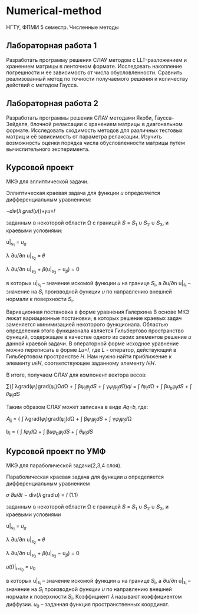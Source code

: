 # Numerical-method
НГТУ, ФПМИ 5 семестр. Численные методы

## Лабораторная работа 1
Разработать программу решения СЛАУ методом с LLT-разложением и хранением матрицы в ленточном формате. Исследовать накопление погрешности и ее зависимость от числа обусловленности. Сравнить реализованный метод по точности получаемого решения и количеству действий с методом Гаусса.

## Лабораторная работа 2
Разработать программы решения СЛАУ методами Якоби, Гаусса-Зейделя, блочной релаксации с хранением матрицы в диагональном формате. Исследовать сходимость методов для различных тестовых матриц и её зависимость от параметра релаксации. Изучить возможность оценки порядка числа обусловленности матрицы путем вычислительного эксперимента.


## Курсовой проект
МКЭ для эллиптической задачи. 

Эллиптическая краевая задача для функции 𝑢 определяется дифференциальным уравнением:

−𝑑𝑖𝑣(𝜆 𝑔𝑟𝑎𝑑(𝑢))+𝛾𝑢=𝑓

заданным в некоторой области Ω с границей 𝑆 = 𝑆<sub>1</sub> ∪ 𝑆<sub>2</sub> ∪ 𝑆<sub>3</sub>, и краевыми условиями:

u|<sub>s<sub>1</sub></sub>
= 𝑢<sub>𝑔</sub>

λ ∂u/∂n
u|<sub>s<sub>2</sub></sub>
= 𝜃 

λ ∂u/∂n
u|<sub>s<sub>3</sub></sub> + 𝛽(u|<sub>s<sub>3</sub></sub>
− u<sub>𝛽</sub>) = 0

в которых u|<sub>s<sub>i</sub></sub>
– значение искомой функции 𝑢 на границе 𝑆<sub>i</sub>, а
∂u/∂n
u|<sub>s<sub>i</sub></sub>
– значение
на 𝑆<sub>i</sub> производной функции 𝑢 по направлению внешней нормали к поверхности
𝑆<sub>i</sub>.

Вариационная постановка в форме уравнения Галеркина
В основе МКЭ лежат вариационные постановки, в которых решение краевых задач заменяется минимизацией некоторого функционала. Областью определения этого функционала является Гильбертово пространство функций, содержащее в качестве одного из своих элементов решение 𝑢 данной краевой задачи.
В операторной форме исходное уравнение можно переписать в форме
𝐿𝑢=𝑓, где 𝐿 - оператор, действующий в Гильбертовом пространстве 𝐻. Нам
нужно найти приближение к элементу 𝑢∈𝐻, соответствующее заданному элементу 𝑓∈𝐻.

В итоге, получаем СЛАУ для компонент вектора весов:

∑(∫ λgrad(𝜓<sub>i</sub>)grad(𝜓<sub>i</sub>)Ω𝑑Ω + ∫ β𝜓<sub>i</sub>𝜓<sub>j</sub>𝑑𝑆 + ∫ γ𝜓<sub>i</sub>𝜓<sub>j</sub>𝑑Ω)𝑞𝑖
= ∫ 𝑓𝜓<sub>i</sub>𝑑Ω + ∫ β𝑢<sub>b</sub>𝜓<sub>i</sub>𝑑𝑆 + ∫ 𝜃𝜓<sub>i</sub>𝑑𝑆

Таким образом СЛАУ может записана в виде 𝐴𝑞=𝑏, где:

𝐴<sub>ij</sub> =
{
∫ λgrad(𝜓<sub>i</sub>)grad(𝜓<sub>j</sub>)𝑑Ω + ∫ β𝜓<sub>i</sub>𝜓<sub>j</sub>𝑑𝑆 + ∫ γ𝜓<sub>i</sub>𝜓<sub>j</sub>𝑑Ω

b<sub>i</sub> =
{
∫ 𝑓𝜓<sub>i</sub>𝑑Ω + ∫ β𝑢𝜓<sub>b</sub>𝜓<sub>i</sub>𝑑𝑆 + ∫ 𝜃𝜓<sub>i</sub>𝑑𝑆

## Курсовой проект по УМФ
МКЭ для параболической задачи(2,3,4 слоя). 

Параболическая краевая задача для функции 𝑢 определяется дифференциальным уравнением

𝜎 𝜕𝑢/𝜕𝑡 − div(𝜆 grad 𝑢) = 𝑓 (1.1)

заданным в некоторой области Ω с границей 𝑆 = 𝑆<sub>1</sub> ∪ 𝑆<sub>2</sub> ∪ 𝑆<sub>3</sub>, и краевыми
условиями

u|<sub>s<sub>1</sub></sub>
= 𝑢<sub>𝑔</sub>

λ ∂u/∂n
u|<sub>s<sub>2</sub></sub>
= 𝜃 

λ ∂u/∂n
u|<sub>s<sub>3</sub></sub> + 𝛽(u|<sub>s<sub>3</sub></sub>
− u<sub>𝛽</sub>) = 0

𝑢(𝑡)|<sub>𝑡=𝑡<sub>0</sub></sub> = 𝑢<sub>0</sub>

в которых u|<sub>s<sub>i</sub></sub>
– значение искомой функции 𝑢 на границе 𝑆<sub>i</sub>, а
∂u/∂n
u|<sub>s<sub>i</sub></sub>
– значение
на 𝑆<sub>i</sub> производной функции 𝑢 по направлению внешней нормали к поверхности
𝑆<sub>i</sub>. Коэффициент 𝜆 называют коэффициентом диффузии. 𝑢<sub>0</sub>
 – заданная функция пространственных координат. 
